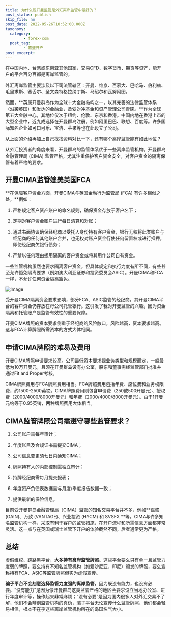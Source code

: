 ```yaml
---
title: 为什么说开曼监管是外汇离岸监管中最好的？
post_status: publish
skip_file: no
post_date: 2022-05-26T10:52:00.000Z
taxonomy:
  category:
        - forex-com
  post_tag:
        - 嘉盛开户
post_excerpt: 
---
```

在中国内地、台湾或东南亚其他国家，交易CFD、数字货币、期货等资产，能开户的平台百分百都是离岸监管的。

外汇离岸监管主要涉及以下司法管辖区：开曼、维京、百慕大、巴哈马、伯利兹、毛里求斯、塞舌尔、圣文森特格拉纳丁斯、马绍尔和瓦努阿图。

然而，**英属开曼群岛作为全球十大金融岛屿之一，以其完善的法律监管体系（沿袭英国）和发达的金融业，备受对冲基金和资产管理公司青睐。**作为全球第五大金融中心，其地位仅次于纽约、伦敦、东京和香港。中国内地在香港上市的大型企业中，近九成选择在开曼群岛注册，例如阿里巴巴、联想、百度等。许多国际知名企业如可口可乐、宝洁、苹果等也在此设立子公司。

从上面的介绍再加上自己找找资料对比一下，还有哪个离岸监管能有如此地位？

从外汇投资者的角度来看，开曼群岛的监管体系优于一些离岸监管机构。开曼群岛金融管理局 (CIMA) 监管严格，尤其注重保护客户资金安全，对客户资金的隔离保管有着严格的要求。

## 开曼CIMA监管媲美英国FCA

**在保障客户资金方面，开曼CIMA与英国金融行为监管局 (FCA) 有许多相似之处，**例如：

1. 严格规定客户资产账户的命名规则，确保资金存放于客户名下；

1. 定期对客户资金账户进行每日清算和对账；

1. 通过书面协议确保经纪商以受托人身份持有客户资金，银行无权将此类账户与经纪商的任何其他账户合并，也无权对账户资金行使任何留置权或进行扣押，即使经纪商欠银行债务；

1. 严禁以任何理由挪用隔离的客户资金或将其用作公司自有资金。

一些监管机构虽然也要求隔离客户资金，但具体规定和执行力度有所不同，有些甚至允许豁免隔离要求（例如澳大利亚证券和投资委员会ASIC）。开曼CIMA和FCA一样，不允许任何资金隔离豁免。

![Image](https://prod-files-secure.s3.us-west-2.amazonaws.com/39ed1227-6d7d-4570-be36-9ccd4a2c4241/bd849744-3fcb-4a37-8312-357962c8f065/image.png?X-Amz-Algorithm=AWS4-HMAC-SHA256&X-Amz-Content-Sha256=UNSIGNED-PAYLOAD&X-Amz-Credential=ASIAZI2LB466QCZWOETW%2F20250717%2Fus-west-2%2Fs3%2Faws4_request&X-Amz-Date=20250717T161349Z&X-Amz-Expires=3600&X-Amz-Security-Token=IQoJb3JpZ2luX2VjEF8aCXVzLXdlc3QtMiJHMEUCIQCmp0P3IDPo2TjgmhwaxQ6cHzTynxx9K3bBou2Ql%2Bo7VQIgGFH4P6ZC%2BppdOwUat2rESvdnj5QI1Ld8PlqRE0eRnkUq%2FwMIeBAAGgw2Mzc0MjMxODM4MDUiDIPDdugpcvl0u%2F7fmircAwQqEbs1AAIVbfiVpZvOuQrWtMO%2BAkr6Wg309AfYQY08BKRWaUado0x3dA6bklv1G1%2FXs5%2FQzF38xiH5wHRCnEEqgpK1lxf%2FQSuxn1Zee2n94Js8PTxs3FsFfVQuu36FW40bdZ6ywMMIJhHMFew4dM6MxcZGOI%2BRR44WUndpoDx2%2BtwOiApl10ELX2vNSRHW56Z%2BpMbP1xSoSYDSSABp7WctfHY3tflUJN4QlR9Z852GmM78DfjqJN%2B4kS9nQ8TJ1OMV6848Xip0u%2F0m0ow2bRAci%2BgnLQ%2FOnWW6jZ%2BZY24EjYFZwjwjg5uwpOFe6ktOWZqogzJLcoWbLTNVvT8fl4wBFDx6j4Ay7C%2BrWuXDI2XvWN4my8KihIdSoJ%2BpRsWBqy%2FSCVKcKOVnhgRPeM6bNnK91BdUx7gNhLrC7vOCY2%2BIat0fzy38onHtJuGjuV7AJDjWvWnCyjAYGCjsY8DsDzICdnYzGk5zJo1UjChKmRz7tGTAu68O4rRzxAU%2BcC3J5Ay8zzTOno5e9bAvsfRmbPDB35bmpRoK3RiDr4V%2B2OSGubMXouShMcKzBfodEdJY6AbiIqq%2FhrhYt7qBZ6Cyrn%2F69%2FILI18%2FZx7eK81lD3qtH0cOre6%2FXfqnD9j4MOqj5MMGOqUBooZBbXxb68rq50y%2BVrL%2BCf9s5ukiG7OVT2vsN%2BrD5Pb5iNCk1L5TgpAFr0y5jzXwFBG475johK1ZtPVT4I0A8aXpi71sjYTXQBcYCgiGHG4GTgVKCrLvvMMxPZOsvZK%2BHrVPVD3fidWENfXRj%2FRPVSiTDhAWHDt81ex8ohQ9sRuTgmgxpOuhVMUEtr55euJmWF%2B3GRwFGt1diA78vDVAd%2F1FYzlC&X-Amz-Signature=e6d4065b5ee6eb8238846edb640eb5bcb680100f6a8d4cc64d624daccecf91bf&X-Amz-SignedHeaders=host&x-amz-checksum-mode=ENABLED&x-id=GetObject)

受开曼CIMA隔离资金要求影响，部分FCA、ASIC监管的经纪商，其开曼CIMA平台的客户资金仍存放在母公司托管银行。这引发了我对开曼监管的兴趣，因为资金隔离和托管账户是监管有效性的重要保障。

开曼CIMA牌照的资本要求侧重于经纪商的风险敞口，风险越高，资本要求越高。这与FCA计算牌照所需资本的方式大体相同。

## **申请CIMA牌照的难易及费用**

开曼CIMA牌照申请要求较高。公司最低资本要求视业务类型和规模而定，一般最低为10万开曼元，且须在开曼群岛设有办公室，股东和董事需经监管部门批准并通过Fit and Proper考核。

CIMA牌照费用与FCA牌照费用相当。FCA牌照费用包括年费、席位费和业务权限费，约1500-2500英镑。CIMA牌照费用则包含申请费（250或500开曼元）、授权费（2000/4000/8000开曼元）和年费（2000/4000/8000开曼元）。由于1开曼元约等于0.95英镑，两种牌照费用大体相当。

## CIMA监管牌照公司需遵守哪些监管要求？

1. 公司账户需每年审计；

1. 年度账目及合规证书需提交CIMA；

1. 公司信息变更须七日内通知CIMA；

1. 牌照持有人的内部控制需独立审计；

1. 持牌经纪商需每月提交报表；

1. 年度资产负债表数据需与月度/季度报告数据一致；

1. 提供最新的保险信息。

目前受开曼群岛金融管理局（CIMA）监管的知名交易平台并不多，例如**嘉盛 (GAIN)、万致 (VANTAGE)、兴业投资 (HYCM) 和 SVSFX **等。CIMA与许多知名监管机构一样，采取有利于客户的监管措施，在开户流程和所需信息方面都非常灵活。这一点与在英国或瑞士监管下开户的体验截然不同，后者通常更为严格。

## 总结

虚假维权、跑路黑平台，**大多持有离岸监管牌照**。这些平台要么只有单一且监管力度弱的牌照，要么持有不知名监管机构（如爱沙尼亚、印尼）颁发的牌照，要么宣称持有FCA、ASIC等监管牌照但实为虚假宣传。

**骗子平台不会刻意选择监管力度强的离岸监管**，因为既没有能力，也没有必要。“没有能力”是因为像开曼群岛这类监管严格的地区会要求设立当地办公室、进行年度审计等，操作起来非常麻烦；“没有必要”是因为国内很多人对外汇交易不了解，他们不会辨别监管机构的真伪，骗子平台无论宣传什么监管牌照，他们都会轻易相信，根本不在乎这些离岸监管机构所在的岛国名气大小。